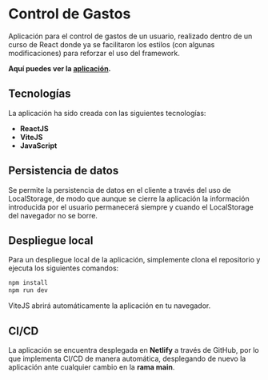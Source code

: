 # Control de Gastos

Aplicación para el control de gastos de un usuario, realizado dentro de un curso de React donde ya se facilitaron los estilos (con algunas modificaciones) para reforzar el uso del framework.

**Aquí puedes ver la [aplicación](https://cerulean-rolypoly-11ce7e.netlify.app).**

## Tecnologías

La aplicación ha sido creada con las siguientes tecnologías:

- **ReactJS**
- **ViteJS**
- **JavaScript**

## Persistencia de datos

Se permite la persistencia de datos en el cliente a través del uso de LocalStorage, de modo que aunque se cierre la aplicación la información introducida por el usuario permanecerá siempre y cuando el LocalStorage del navegador no se borre.

## Despliegue local

Para un despliegue local de la aplicación, simplemente clona el repositorio y ejecuta los siguientes comandos:

```bash
npm install
npm run dev
```

ViteJS abrirá automáticamente la aplicación en tu navegador.

## CI/CD

La aplicación se encuentra desplegada en **Netlify** a través de GitHub, por lo que implementa CI/CD de manera automática, desplegando de nuevo la aplicación ante cualquier cambio en la **rama main**.
